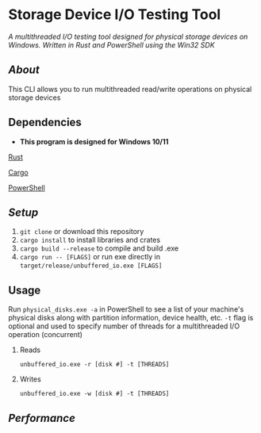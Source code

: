 # Storage Device I/O Testing Tool
_A multithreaded I/O testing tool designed for physical storage devices on Windows. Written in Rust and PowerShell using the Win32 SDK_

## _About_
This CLI allows you to run multithreaded read/write operations on physical storage devices

## Dependencies

* **This program is designed for Windows 10/11**

[Rust](https://www.rust-lang.org/tools/install)

[Cargo](https://pypi.org/project/psutil/)

[PowerShell](https://docs.microsoft.com/en-us/powershell/scripting/install/installing-powershell?view=powershell-7.2)


## _Setup_

1. `git clone` or download this repository
2. `cargo install` to install libraries and crates
3. `cargo build --release` to compile and build .exe
4. `cargo run -- [FLAGS]` or run exe directly in `target/release/unbuffered_io.exe [FLAGS]`

## Usage
Run `physical_disks.exe -a` in PowerShell to see a list of your machine's physical disks along with partition information, device health, etc.
`-t` flag is optional and used to specify number of threads for a multithreaded I/O operation (concurrent)

1. Reads
	```
	unbuffered_io.exe -r [disk #] -t [THREADS]
	```
2. Writes
	```
	unbuffered_io.exe -w [disk #] -t [THREADS]
	```
## _Performance_
